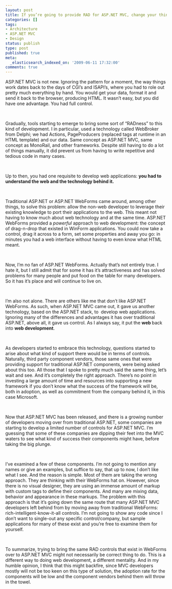 ```yaml
---
layout: post
title: If you’re going to provide RAD for ASP.NET MVC, change your thinking hat
categories: []
tags:
- Architecture
- ASP.NET MVC
- Design
status: publish
type: post
published: true
meta:
  _elasticsearch_indexed_on: '2009-06-11 17:32:00'
comments: true
---
```

<p>
ASP.NET MVC is not new. Ignoring the pattern for a moment, the way things work dates back to the days of CGI&rsquo;s and ISAPI&rsquo;s, where you had to role out pretty much everything by hand. You would get your data, format it and send it back to the browser, producing HTML. It wasn&rsquo;t easy, but you did have one advantage. You had full control.
</p>

<p>
&nbsp;
</p>

<p>
Gradually, tools starting to emerge to bring some sort of &ldquo;RADness&rdquo; to this kind of development. I in particular, used a technology called WebBroker from Delphi; we had Actions, PageProducers (replaced tags at runtime in an HTML template) and our data. Same concept as ASP.NET MVC, same concept as MonoRail, and other frameworks. Despite still having to do a lot of things manually, it did prevent us from having to write repetitive and tedious code in many cases.
</p>

<p>
&nbsp;
</p>

<p>
Up to then, you had one requisite to develop web applications: <strong>you had to understand the web and the technology behind it.</strong>
</p>

<p>
&nbsp;
</p>

<p>
Traditional ASP.NET or ASP.NET WebForms came around, among other things, to solve this problem: allow the non-web developer to leverage their existing knowledge to port their applications to the web. This meant not having to know much about web technology and at the same time. ASP.NET WebForms provided a <em>powerful</em> approach to web development: the concept of drag-n-drop that existed in WinForm applications. You could now take a control, drag it across to a form, set some properties and away you go: in minutes you had a web interface without having to even know what HTML meant.
</p>

<p>
&nbsp;
</p>

<p>
Now, I&rsquo;m no fan of ASP.NET WebForms. Actually that&rsquo;s not entirely true. I hate it, but I still admit that for some it has it&rsquo;s attractiveness and has solved problems for many people and put food on the table for many developers. So it has it&rsquo;s place and will continue to live on.
</p>

<p>
&nbsp;
</p>

<p>
I&rsquo;m also not alone. There are others like me that don&rsquo;t like ASP.NET WebForms. As such, when ASP.NET MVC came out, it gave us another technology, based on the ASP.NET stack, to&nbsp; develop web applications.&nbsp; Ignoring many of the differences and advantages it has over traditional ASP.NET, above all, it gave us control. As I always say, it put the <strong>web </strong>back into <strong>web development</strong>.
</p>

<p>
&nbsp;
</p>

<p>
As developers started to embrace this technology, questions started to arise about what kind of support there would be in terms of controls. Naturally, third party component vendors, those same ones that were providing support for traditional ASP.NET components, were being asked about this too. All those that I spoke to pretty much said the same thing, let&rsquo;s wait and see. And it&rsquo;s completely the right approach. There&rsquo;s no point in investing a large amount of time and resources into supporting a new framework if you don&rsquo;t know what the success of the framework will be, both in adoption, as well as commitment from the company behind it, in this case Microsoft.
</p>

<p>
&nbsp;
</p>

<p>
Now that ASP.NET MVC has been released, and there is a growing number of developers moving over from traditional ASP.NET, some companies are starting to develop a limited number of controls for ASP.NET MVC. I&rsquo;m guessing that some of these companies are dipping their feet into the MVC waters to see what kind of success their components might have, before taking the big plunge.
</p>

<p>
&nbsp;
</p>

<p>
I&rsquo;ve examined a few of these components. I&rsquo;m not going to mention any names or give an examples, but suffice to say, that up to now, I don&rsquo;t like what I see. And the reason is simple. Most of them are taking the wrong approach. They are thinking with their WebForms hat on. However, since there is no visual designer, they are using an immense amount of markup with custom tags to define their components. And many are mixing data, behavior and appearance in these markups. The problem with this approach is that it&rsquo;s going down the same route that many ASP.NET MVC developers left behind from by moving away from traditional WebForms: rich-intelligent-know-it-all controls. I&rsquo;m not going to show any code since I don&rsquo;t want to single-out any specific control/company, but sample applications for many of these exist and you&rsquo;re free to examine them for yourself.
</p>

<p>
&nbsp;
</p>

<p>
To summarize, trying to bring the same RAD controls that exist in WebForms over to ASP.NET MVC might not necessarily be correct thing to do. This is a different way to doing web development, a different mentality. And in my humble opinion, I think that this might backfire, since MVC developers mostly will not be too keen on this type of solution, the adoption rate for the components will be low and the component vendors behind them will throw in the towel.
</p>

<p>
&nbsp;
</p>

